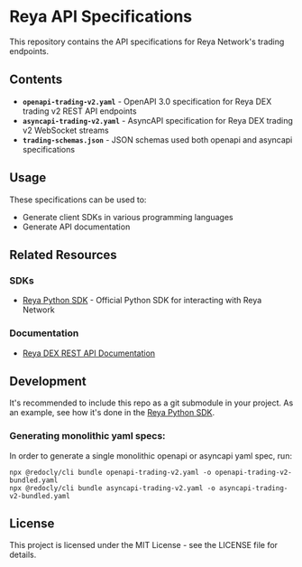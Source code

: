 # Reya API Specifications

This repository contains the API specifications for Reya Network's trading endpoints.

## Contents

- **`openapi-trading-v2.yaml`** - OpenAPI 3.0 specification for Reya DEX trading v2 REST API endpoints
- **`asyncapi-trading-v2.yaml`** - AsyncAPI specification for Reya DEX trading v2 WebSocket streams
- **`trading-schemas.json`** - JSON schemas used both openapi and asyncapi specifications

## Usage

These specifications can be used to:
- Generate client SDKs in various programming languages
- Generate API documentation


## Related Resources

### SDKs
- [Reya Python SDK](https://github.com/Reya-Labs/reya-python-sdk) - Official Python SDK for interacting with Reya Network

### Documentation
- [Reya DEX REST API Documentation](https://docs.reya.xyz/technical-docs/reya-dex-rest-api) 
  <!-- TODO: Update this link to point to the new API documentation once available -->

## Development

It's recommended to include this repo as a git submodule in your project. As an example, see how it's done in the [Reya Python SDK](https://github.com/Reya-Labs/reya-python-sdk).

### Generating monolithic yaml specs:

In order to generate a single monolithic openapi or asyncapi yaml spec, run:
```
npx @redocly/cli bundle openapi-trading-v2.yaml -o openapi-trading-v2-bundled.yaml
npx @redocly/cli bundle asyncapi-trading-v2.yaml -o asyncapi-trading-v2-bundled.yaml
```


## License

This project is licensed under the MIT License - see the LICENSE file for details.